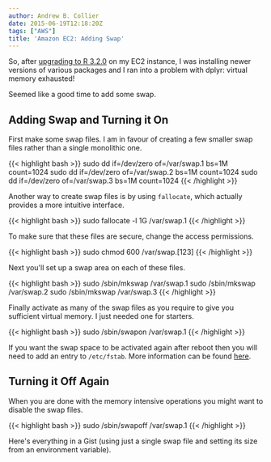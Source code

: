 ```yaml
---
author: Andrew B. Collier
date: 2015-06-19T12:18:20Z
tags: ["AWS"]
title: 'Amazon EC2: Adding Swap'
---
```


So, after [upgrading to R 3.2.0](http://www.exegetic.biz/blog/2015/06/amazon-ec2-upgrading-r/) on my EC2 instance, I was installing newer versions of various packages and I ran into a problem with dplyr: virtual memory exhausted!

Seemed like a good time to add some swap.

<!--more-->

## Adding Swap and Turning it On

First make some swap files. I am in favour of creating a few smaller swap files rather than a single monolithic one.

{{< highlight bash >}}
sudo dd if=/dev/zero of=/var/swap.1 bs=1M count=1024
sudo dd if=/dev/zero of=/var/swap.2 bs=1M count=1024
sudo dd if=/dev/zero of=/var/swap.3 bs=1M count=1024
{{< /highlight >}}

Another way to create swap files is by using `fallocate`, which actually provides a more intuitive interface.

{{< highlight bash >}}
sudo fallocate -l 1G /var/swap.1
{{< /highlight >}}

To make sure that these files are secure, change the access permissions.

{{< highlight bash >}}
sudo chmod 600 /var/swap.[123]
{{< /highlight >}}

Next you'll set up a swap area on each of these files.

{{< highlight bash >}}
sudo /sbin/mkswap /var/swap.1
sudo /sbin/mkswap /var/swap.2
sudo /sbin/mkswap /var/swap.3
{{< /highlight >}}

Finally activate as many of the swap files as you require to give you sufficient virtual memory. I just needed one for starters.

{{< highlight bash >}}
sudo /sbin/swapon /var/swap.1
{{< /highlight >}}

If you want the swap space to be activated again after reboot then you will need to add an entry to `/etc/fstab`. More information can be found [here](http://danielgriff.in/2014/add-swap-space-to-ec2-to-increase-performance-and-mitigate-failure/).

## Turning it Off Again

When you are done with the memory intensive operations you might want to disable the swap files.

{{< highlight bash >}}
sudo /sbin/swapoff /var/swap.1
{{< /highlight >}}

Here's everything in a Gist (using just a single swap file and setting its size from an environment variable).

<script src="https://gist.github.com/DataWookie/1b17eac75ccab1172aa79c7756761f6a.js"></script>